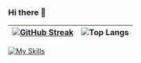 ### Hi there 👋



| [![GitHub Streak](http://github-readme-streak-stats.herokuapp.com?user=TGlubokaia&theme=buefy&hide_border=true&date_format=M%20j%5B%2C%20Y%5D&card_width=400)](https://git.io/streak-stats) | ![Top Langs](https://github-readme-stats.vercel.app/api/top-langs/?username=TGlubokaia&layout=compact&theme=buefy&hide_border=true ) |
| ------------- | ------------- |

[![My Skills](https://skillicons.dev/icons?i=js,react,redux,ts,vite,gulp,webpack,mui,emotion,figma,html,css,scss)](https://skillicons.dev)
<!--
**TGlubokaia/TGlubokaia** is a ✨ _special_ ✨ repository because its `README.md` (this file) appears on your GitHub profile.

Here are some ideas to get you started:

- 🔭 I’m currently working on ...
- 🌱 I’m currently learning ...
- 👯 I’m looking to collaborate on ...
- 🤔 I’m looking for help with ...
- 💬 Ask me about ...
- 📫 How to reach me: ...
- 😄 Pronouns: ...
- ⚡ Fun fact: ...
-->
